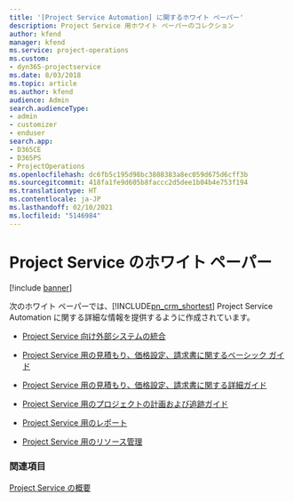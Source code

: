 ```yaml
---
title: '[Project Service Automation] に関するホワイト ペーパー'
description: Project Service 用ホワイト ペーパーのコレクション
author: kfend
manager: kfend
ms.service: project-operations
ms.custom:
- dyn365-projectservice
ms.date: 8/03/2018
ms.topic: article
ms.author: kfend
audience: Admin
search.audienceType:
- admin
- customizer
- enduser
search.app:
- D365CE
- D365PS
- ProjectOperations
ms.openlocfilehash: dc6fb5c195d98bc3808383a8ec059d675d6cff3b
ms.sourcegitcommit: 418fa1fe9d605b8faccc2d5dee1b04b4e753f194
ms.translationtype: HT
ms.contentlocale: ja-JP
ms.lasthandoff: 02/10/2021
ms.locfileid: "5146984"
---
```

# <a name="white-papers-for-project-service"></a>Project Service のホワイト ペーパー

[!include [banner](../includes/psa-now-project-operations.md)]

次のホワイト ペーパーでは、[!INCLUDE[pn_crm_shortest](../includes/pn-crm-shortest.md)] Project Service Automation に関する詳細な情報を提供するように作成されています。

-   [Project Service 向け外部システムの統合](https://go.microsoft.com/fwlink/?LinkId=825445)

-   [Project Service 用の見積もり、価格設定、請求書に関するベーシック ガイド](https://go.microsoft.com/fwlink/?LinkId=825241)

-   [Project Service 用の見積もり、価格設定、請求書に関する詳細ガイド](https://go.microsoft.com/fwlink/?LinkId=825242)

-   [Project Service 用のプロジェクトの計画および追跡ガイド](https://go.microsoft.com/fwlink/?LinkId=825243)

-   [Project Service 用のレポート](https://go.microsoft.com/fwlink/?LinkId=825446)

-   [Project Service 用のリソース管理](https://go.microsoft.com/fwlink/?LinkId=825244)

### <a name="see-also"></a>関連項目
 [Project Service の概要](../psa/overview.md)
